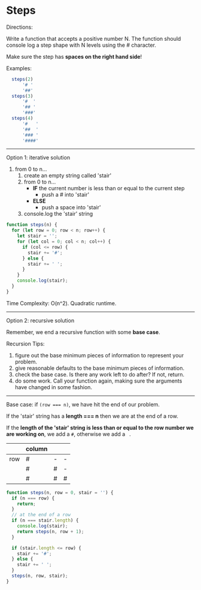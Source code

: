 # Steps

Directions:

Write a function that accepts a positive number N.
The function should console log a step shape with N levels using the # character. 

Make sure the step has **spaces on the right hand side**!

Examples:
```js
  steps(2)
      '# '
      '##'
  steps(3)
      '#  '
      '## '
      '###'
  steps(4)
      '#   '
      '##  '
      '### '
      '####'
```

---

Option 1: iterative solution

1. from 0 to n...
   1. create an empty string called 'stair'
   2. from 0 to n...
      - **IF** the current number is less than or equal to the current step
        - push a # into 'stair'
      - **ELSE**
        - push a space into 'stair'
    3. console.log the 'stair' string

```js
function steps(n) {
  for (let row = 0; row < n; row++) {
    let stair = '';
    for (let col = 0; col < n; col++) {
      if (col <= row) {
        stair += '#';
      } else {
        stair += ' ';
      }
    }
    console.log(stair);
  }
}
```

Time Complexity: O(n^2). Quadratic runtime. 

---

Option 2: recursive solution

Remember, we end a recursive function with some **base case**.

Recursion Tips:
1. figure out the base minimum pieces of information to represent your problem. 
2. give reasonable defaults to the base minimum pieces of information.
3. check the base case. Is there any work left to do after? If not, return. 
4. do some work. Call your function again, making sure the arguments have changed in some fashion. 

---

Base case: if `(row === n)`, we have hit the end of our problem. 

If the 'stair' string has a **length === n** then we are at the end of a row. 

If the **length of the 'stair' string is less than or equal to the row number we are working on**, we add a `#`, otherwise we add a ` `.

|     | column |     |     |
| --- | ------ | --- | --- |
| row | #      | -   | -   |
|     | #      | #   | -   |
|     | #      | #   | #   |


```js
function steps(n, row = 0, stair = '') {
  if (n === row) {
    return;
  }
  // at the end of a row
  if (n === stair.length) {
    console.log(stair);
    return steps(n, row + 1);
  }

  if (stair.length <= row) {
    stair += '#';
  } else {
    stair += ' ';
  }
  steps(n, row, stair);
}
```